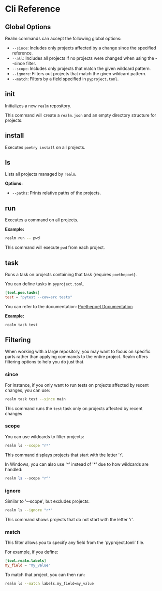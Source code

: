 # Cli Reference

## Global Options

Realm commands can accept the following global options:

- `--since`: Includes only projects affected by a change since the specified reference.
- `--all`: Includes all projects if no projects were changed when using the --since filter.
- `--scope`: Includes only projects that match the given wildcard pattern.
- `--ignore`: Filters out projects that match the given wildcard pattern.
- `--match`: Filters by a field specified in `pyproject.toml`.

## init

Initializes a new `realm` repository.

This command will create a `realm.json` and an empty directory structure for projects.

## install

Executes `poetry install` on all projects.

## ls

Lists all projects managed by `realm`.

**Options:**

* `--paths`: Prints relative paths of the projects.

## run

Executes a command on all projects.

**Example:**
```bash
realm run -- pwd
```
This command will execute `pwd` from each project.

## task

Runs a task on projects containing that task (requires `poethepoet`).

You can define tasks in `pyproject.toml`.

```toml
[tool.poe.tasks]
test = "pytest --cov=src tests"
```

You can refer to the documentation: [Poethepoet Documentation](https://poethepoet.natn.io/)

**Example:**
```bash
realm task test
```

## Filtering

When working with a large repository, you may want to focus on specific parts rather than applying commands to the entire project. Realm offers filtering options to help you do just that.

### since

For instance, if you only want to run tests on projects affected by recent changes, you can use:

```bash
realm task test --since main
```

This command runs the `test` task only on projects affected by recent changes

### scope

You can use wildcards to filter projects:

```bash
realm ls --scope "r*"
```

This command displays projects that start with the letter 'r'.

In Windows, you can also use '^' instead of '*' due to how wildcards are handled:

```powershell
realm ls --scope "r^"
```


### ignore

Similar to '--scope', but excludes projects:

```bash
realm ls --ignore "r*"
```

This command shows projects that do not start with the letter 'r'.

### match

This filter allows you to specify any field from the 'pyproject.toml' file.

For example, if you define:

```toml
[tool.realm.labels]
my_field = "my_value"
```

To match that project, you can then run:

```bash
realm ls --match labels.my_field=my_value
```
